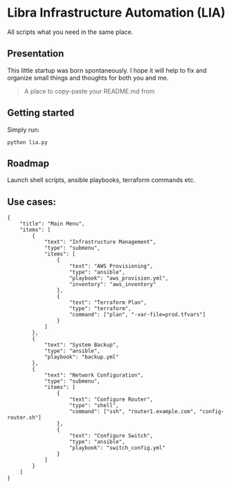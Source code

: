 
# Libra Infrastructure Automation (LIA)

All scripts what you need in the same place.

## Presentation

This little startup was born spontaneously. I hope it will help to fix and organize small things and thoughts for both you and me.

> A place to copy-paste your README.md from

## Getting started

Simply run:

```shell
python lia.py
```

## Roadmap

Launch shell scripts, ansible playbooks, terraform commands etc.

## Use cases:

```shell
{
    "title": "Main Menu",
    "items": [
        {
            "text": "Infrastructure Management",
            "type": "submenu",
            "items": [
                {
                    "text": "AWS Provisioning",
                    "type": "ansible",
                    "playbook": "aws_provision.yml",
                    "inventory": "aws_inventory"
                },
                {
                    "text": "Terraform Plan",
                    "type": "terraform",
                    "command": ["plan", "-var-file=prod.tfvars"]
                }
            ]
        },
        {
            "text": "System Backup",
            "type": "ansible",
            "playbook": "backup.yml"
        },
        {
            "text": "Network Configuration",
            "type": "submenu",
            "items": [
                {
                    "text": "Configure Router",
                    "type": "shell",
                    "command": ["ssh", "router1.example.com", "config-router.sh"]
                },
                {
                    "text": "Configure Switch",
                    "type": "ansible",
                    "playbook": "switch_config.yml"
                }
            ]
        }
    ]
}
```

